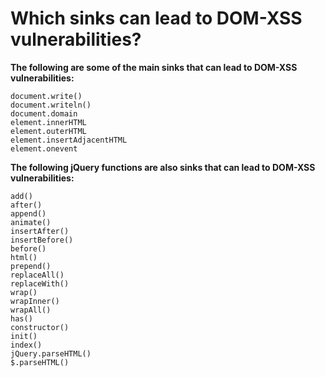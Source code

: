 # Which sinks can lead to DOM-XSS vulnerabilities?

**The following are some of the main sinks that can lead to DOM-XSS vulnerabilities:**

```
document.write()
document.writeln()
document.domain
element.innerHTML
element.outerHTML
element.insertAdjacentHTML
element.onevent
```

**The following jQuery functions are also sinks that can lead to DOM-XSS vulnerabilities:**
```
add()
after()
append()
animate()
insertAfter()
insertBefore()
before()
html()
prepend()
replaceAll()
replaceWith()
wrap()
wrapInner()
wrapAll()
has()
constructor()
init()
index()
jQuery.parseHTML()
$.parseHTML()
```
